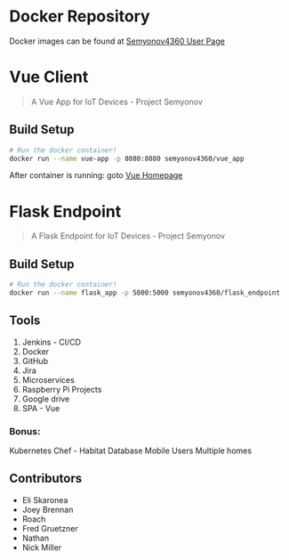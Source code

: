 # Docker Repository
Docker images can be found at [Semyonov4360 User Page](https://hub.docker.com/u/semyonov4360/)

# Vue Client

> A Vue App for IoT Devices - Project Semyonov

## Build Setup

``` bash
# Run the docker container!
docker run --name vue-app -p 8080:8080 semyonov4360/vue_app

```
After container is running: goto [Vue Homepage](https://localhost:8080/#/home)


# Flask Endpoint

> A Flask Endpoint for IoT Devices - Project Semyonov

## Build Setup
``` bash
# Run the docker container!
docker run --name flask_app -p 5000:5000 semyonov4360/flask_endpoint

```

## Tools
1. Jenkins - CI/CD
2. Docker
3. GitHub
4. Jira
5. Microservices
6. Raspberry Pi Projects
7. Google drive
8. SPA - Vue

### Bonus:
Kubernetes
Chef - Habitat
Database
Mobile
Users
Multiple homes

## Contributors
- Eli Skaronea
- Joey Brennan
- Roach
- Fred Gruetzner
- Nathan
- Nick Miller


